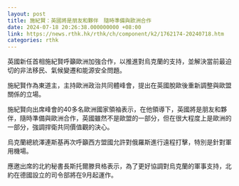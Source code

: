 ```yaml
---
layout: post
title: 施紀賢：英國將是朋友和夥伴　隨時準備與歐洲合作
date: 2024-07-18 20:26:38.000000000 +08:00
link: https://news.rthk.hk/rthk/ch/component/k2/1762174-20240718.htm
categories: rthk
---
```


英國新任首相施紀賢呼籲歐洲加強合作，以推進對烏克蘭的支持，並解決當前最迫切的非法移民、氣候變遷和能源安全問題。

施紀賢作為東道主，主持歐洲政治共同體峰會，提出在英國脫歐後重新調整與歐盟關係的立場。

施紀賢向出席峰會的40多名歐洲國家領袖表示，在他領導下，英國將是朋友和夥伴，隨時準備與歐洲合作，英國雖然不是歐盟的一部分，但在很大程度上是歐洲的一部分，強調捍衛共同價值觀的決心。

烏克蘭總統澤連斯基再次呼籲西方盟國允許對俄羅斯進行遠程打擊，特別是針對軍用機場。

應邀出席的北約秘書長斯托爾滕貝格表示，為了更好協調對烏克蘭的軍事支持，北約在德國設立的司令部將在9月起運作。
